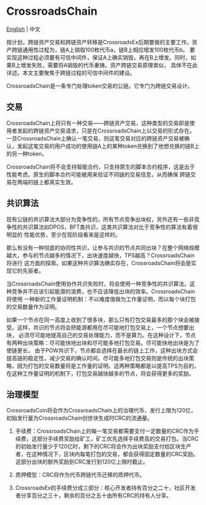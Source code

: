 # CrossroadsChain

[English](../en/cross%20chain.md) | 中文

按计划，跨链资产交易和跨链资产转移是CrossroadsEx后期要做的主要工作。资产跨链通用性过程为，链A上销毁100枚代币a，链B上相应增发100枚代币b。
要实现这种过程必须要有可信中间件，保证A上确实销毁，再在B上增发。同时，如果B上增发失败，需要将A销毁的代币重铸。资产跨链交易原理类似，
具体不在此详述。本文主要聚焦于跨链过程的可信中间件的建设。

CrossroadsChain是一条专门处理token交易的公链。它专门为跨链交易设计。

## 交易

CrossroadsChain上将只有一种交易——跨链资产交易，这种类型的交易即是使用者发起的跨链资产交易请求，只是在CrossroadsChain上以交易的形式存在。
一旦CrossroadsChain上确认一笔交易，则这笔交易对应的跨链资产交易被确认，发起这笔交易的用户成功的使用链A上的某种token兑换到了他想兑换的链B上
的另一种token。

CrossroadsChain将不会支持智能合约，只支持原生的脚本合约程序，这是出于性能考虑。原生的脚本合约可能被用来验证不同链的交易信息，从而确保
跨链交易在两端的链上都真实生效。

## 共识算法

现有公链的共识算法大部分为竞争性的，所有节点竞争出块权，另外还有一些非竞争性的共识算法如DPOS，BFT类共识，这类共识算法对比于竞争性的算法有着很明显的
性能优势，至少在现阶段看来是这样的。

那么有没有一种彻底的协同性共识，让参与共识的节点共同出块？在整个网络规模越大，参与的节点越多的情况下，出块速度越快，TPS越高？CrossroadsChain将进行
这方面的探索。如果这种共识算法确实存在，CrossroadsChain将会是实现它的先驱者。

当CrossroadsChain使用协作共识失败时，将会使用一种竞争性的共识算法。这种竞争并不应该引起能源的浪费，也不应该降低出块的效率。CrossroadsChain将使用
一种新的工作量证明机制：不以难度值做为工作量证明，而以每个块打包的交易数量作为证明。

如果一个节点在同一高度上收到了很多块，那么只有打包交易最多的那个块会被接受。这样，共识的节点将会把能源都用在尽可能地打包交易上，一个节点想要出块，
必须尽可能地提高自己的交易处理能力，而不是算力。在这种设计下，节点有两种出块策略：尽可能快地出块和尽可能多地打包交易。尽可能快地出块是为了使链更长，
由于POW共识下，节点都会选择在最长的链上工作，这种出块方式会提高链的稳定性，减少交易的确认时间。尽可能多地打包交易则是传统的出块策略，因为打包的交易数量将是工作量的证明。这两种策略都是以提高TPS为目的，在这种工作量证明的机制下，打包交易越快越多的节点，将会获得更多的奖励。

## 治理模型

CrossroadsCoin将会作为CrossroadsChain上的治理代币，发行上限为120亿，初始发行量为CrossroadsChain创世块生成时CRC的流通量。

1. 手续费：CrossroadsChain上的每一笔交易都需要支付一定数量的CRC作为手续费，这部分手续费奖励给矿工，矿工优先选择手续费高的交易打包。当CRC的初始发行量少于120亿时，剩下的CRC将会作为出块奖励支付给区块生产者，在这种情况下，区块内每笔打包的交易，都会获得固定数量的CRC奖励。这部分出块的额外奖励到CRC发行到120亿上限时截止。

2. 质押模型：CRC将作为代币跨链代币迁移的质押代币。

3. CrossroadsEx的手续费分成三部分：核心开发者持有百分之二十，社区开发者分享百分之三十，剩余的百分之五十由所有CRC的持有人分享。
